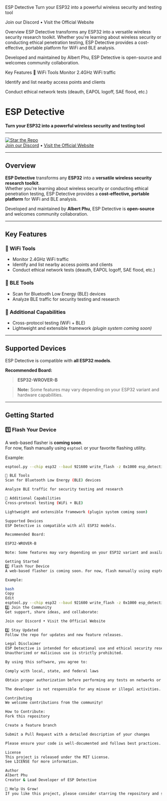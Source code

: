 ESP Detective
Turn your ESP32 into a powerful wireless security and testing tool


Join our Discord • Visit the Official Website

Overview
ESP Detective transforms any ESP32 into a versatile wireless security research toolkit. Whether you're learning about wireless security or conducting ethical penetration testing, ESP Detective provides a cost-effective, portable platform for WiFi and BLE analysis.

Developed and maintained by Albert Phu, ESP Detective is open-source and welcomes community collaboration.

Key Features
🔧 WiFi Tools
Monitor 2.4GHz WiFi traffic

Identify and list nearby access points and clients

Conduct ethical network tests (deauth, EAPOL logoff, SAE flood, etc.)
# ESP Detective  
**Turn your ESP32 into a powerful wireless security and testing tool**

---

[![Star the Repo](https://img.shields.io/github/stars/your-repo-here.svg?style=social)](https://github.com/your-repo-here)  
[Join our Discord](#) • [Visit the Official Website](#)

---

## Overview

**ESP Detective** transforms any **ESP32** into a **versatile wireless security research toolkit**.  
Whether you're learning about wireless security or conducting ethical penetration testing, ESP Detective provides a **cost-effective, portable platform** for WiFi and BLE analysis.

Developed and maintained by **Albert Phu**, ESP Detective is **open-source** and welcomes community collaboration.

---

## Key Features

### 🔧 WiFi Tools
- Monitor 2.4GHz WiFi traffic  
- Identify and list nearby access points and clients  
- Conduct ethical network tests (deauth, EAPOL logoff, SAE flood, etc.)

### 📡 BLE Tools
- Scan for Bluetooth Low Energy (BLE) devices  
- Analyze BLE traffic for security testing and research

### 🧰 Additional Capabilities
- Cross-protocol testing (WiFi + BLE)  
- Lightweight and extensible framework *(plugin system coming soon)*  

---

## Supported Devices

ESP Detective is compatible with **all ESP32 models**.

**Recommended Board:**  
> **ESP32-WROVER-B**

> **Note:** Some features may vary depending on your ESP32 variant and hardware capabilities.

---

## Getting Started

### 1️⃣ Flash Your Device

A web-based flasher is **coming soon**.  
For now, flash manually using `esptool` or your favorite flashing utility.

Example:

```bash
esptool.py --chip esp32 --baud 921600 write_flash -z 0x1000 esp_detective.bin

📡 BLE Tools
Scan for Bluetooth Low Energy (BLE) devices

Analyze BLE traffic for security testing and research

🧰 Additional Capabilities
Cross-protocol testing (WiFi + BLE)

Lightweight and extensible framework (plugin system coming soon)

Supported Devices
ESP Detective is compatible with all ESP32 models.

Recommended Board:

ESP32-WROVER-B

Note: Some features may vary depending on your ESP32 variant and available hardware resources.

Getting Started
1️⃣ Flash Your Device
A web-based flasher is coming soon. For now, flash manually using esptool or your favorite flashing utility.

Example:

bash
Copy
Edit
esptool.py --chip esp32 --baud 921600 write_flash -z 0x1000 esp_detective.bin
2️⃣ Join the Community
Get support, share ideas, and collaborate:

Join our Discord • Visit the Official Website

3️⃣ Stay Updated
Follow the repo for updates and new feature releases.

Legal Disclaimer
ESP Detective is intended for educational use and ethical security research only.
Unauthorized or malicious use is strictly prohibited.

By using this software, you agree to:

Comply with local, state, and federal laws

Obtain proper authorization before performing any tests on networks or devices you do not own

The developer is not responsible for any misuse or illegal activities.

Contributing
We welcome contributions from the community!

How to Contribute:
Fork this repository

Create a feature branch

Submit a Pull Request with a detailed description of your changes

Please ensure your code is well-documented and follows best practices.

License
This project is released under the MIT License.
See LICENSE for more information.

Author
Albert Phu
Creator & Lead Developer of ESP Detective

🚀 Help Us Grow!
If you like this project, please consider starring the repository and sharing it with others in the security and maker community.
